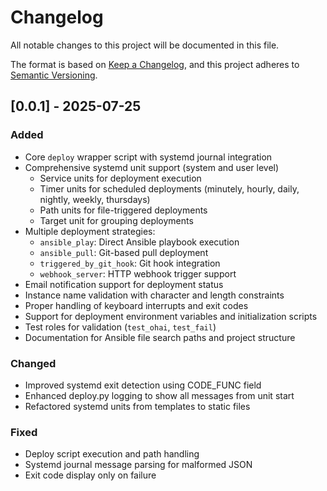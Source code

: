 # Changelog

All notable changes to this project will be documented in this file.

The format is based on [Keep a Changelog](https://keepachangelog.com/en/1.1.0/),
and this project adheres to [Semantic Versioning](https://semver.org/spec/v2.0.0.html).

## [0.0.1] - 2025-07-25

### Added
- Core `deploy` wrapper script with systemd journal integration
- Comprehensive systemd unit support (system and user level)
  - Service units for deployment execution
  - Timer units for scheduled deployments (minutely, hourly, daily, nightly, weekly, thursdays)
  - Path units for file-triggered deployments
  - Target unit for grouping deployments
- Multiple deployment strategies:
  - `ansible_play`: Direct Ansible playbook execution
  - `ansible_pull`: Git-based pull deployment
  - `triggered_by_git_hook`: Git hook integration
  - `webhook_server`: HTTP webhook trigger support
- Email notification support for deployment status
- Instance name validation with character and length constraints
- Proper handling of keyboard interrupts and exit codes
- Support for deployment environment variables and initialization scripts
- Test roles for validation (`test_ohai`, `test_fail`)
- Documentation for Ansible file search paths and project structure

### Changed
- Improved systemd exit detection using CODE_FUNC field
- Enhanced deploy.py logging to show all messages from unit start
- Refactored systemd units from templates to static files

### Fixed
- Deploy script execution and path handling
- Systemd journal message parsing for malformed JSON
- Exit code display only on failure